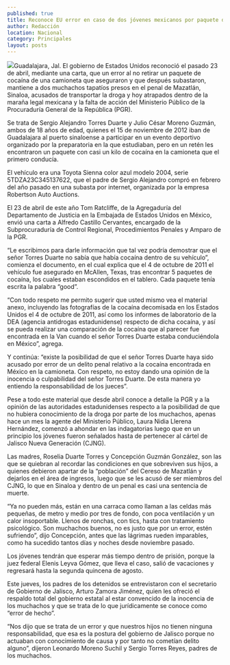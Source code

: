 ```yaml
---
published: true
title: Reconoce EU error en caso de dos jóvenes mexicanos por paquete de cocaína en camioneta asegurada
author: Redacción
location: Nacional
category: Principales
layout: posts
---
```


![](http://i.imgur.com/R7X5nDOm.jpg)Guadalajara, Jal. El gobierno de Estados Unidos reconoció el pasado 23 de abril, mediante una carta, que un error al no retirar un paquete de cocaína de una camioneta que aseguraron y que después subastaron, mantiene a dos muchachos tapatíos presos en el penal de Mazatlán, Sinaloa, acusados de transportar la droga y hoy atrapados dentro de la maraña legal mexicana y la falta de acción del Ministerio Público de la Procuraduría General de la República (PGR).

Se trata de Sergio Alejandro Torres Duarte y Julio César Moreno Guzmán, ambos de 18 años de edad, quienes el 15 de noviembre de 2012 iban de Guadalajara al puerto sinaloense a participar en un evento deportivo organizado por la preparatoria en la que estudiaban, pero en un retén les encontraron un paquete con casi un kilo de cocaína en la camioneta que el primero conducía.

El vehículo era una Toyota Sienna color azul modelo 2004, serie 5TDZA23C345137622, que el padre de Sergio Alejandro compró en febrero del año pasado en una subasta por internet, organizada por la empresa Robertson Auto Auctions.

El 23 de abril de este año Tom Ratcliffe, de la Agregaduría del Departamento de Justicia en la Embajada de Estados Unidos en México, envió una carta a Alfredo Castillo Cervantes, encargado de la Subprocuraduría de Control Regional, Procedimientos Penales y Amparo de la PGR.

“Le escribimos para darle información que tal vez podría demostrar que el señor Torres Duarte no sabía que había cocaína dentro de su vehículo”, comienza el documento, en el cual explica que el 4 de octubre de 2011 el vehículo fue asegurado en McAllen, Texas, tras encontrar 5 paquetes de cocaína, los cuales estaban escondidos en el tablero. Cada paquete tenía escrita la palabra “good”.

“Con todo respeto me permito sugerir que usted mismo vea el material anexo, incluyendo las fotografías de la cocaína decomisada en los Estados Unidos el 4 de octubre de 2011, así como los informes de laboratorio de la DEA (agencia antidrogas estadunidense) respecto de dicha cocaína, y así se pueda realizar una comparación de la cocaína que al parecer fue encontrada en la Van cuando el señor Torres Duarte estaba conduciéndola en México”, agrega.

Y continúa: “existe la posibilidad de que el señor Torres Duarte haya sido acusado por error de un delito penal relativo a la cocaína encontrada en México en la camioneta. Con respeto, no estoy dando una opinión de la inocencia o culpabilidad del señor Torres Duarte. De esta manera yo entiendo la responsabilidad de los jueces”.

Pese a todo este material que desde abril conoce a detalle la PGR y a la opinión de las autoridades estadunidenses respecto a la posibilidad de que no hubiera conocimiento de la droga por parte de los muchachos, apenas hace un mes la agente del Ministerio Público, Laura Nidia Llerena Hernández, comenzó a ahondar en las indagatorias luego que en un principio los jóvenes fueron señalados hasta de pertenecer al cártel de Jalisco Nueva Generación (CJNG).

Las madres, Roselia Duarte Torres y Concepción Guzmán González, son las que se quiebran al recordar las condiciones en que sobreviven sus hijos, a quienes debieron apartar de la “población” del Cereso de Mazatlán y dejarlos en el área de ingresos, luego que se les acusó de ser miembros del CJNG, lo que en Sinaloa y dentro de un penal es casi una sentencia de muerte.

“Ya no pueden más, están en una carraca como llaman a las celdas más pequeñas, de metro y medio por tres de fondo, con poca ventilación y un calor insoportable. Llenos de ronchas, con tics, hasta con tratamiento psicológico. Son muchachos buenos, no es justo que por un error, estén sufriendo”, dijo Concepción, antes que las lágrimas rueden imparables, como ha sucedido tantos días y noches desde noviembre pasado.

Los jóvenes tendrán que esperar más tiempo dentro de prisión, porque la juez federal Elenis Leyva Gómez, que lleva el caso, salió de vacaciones y regresará hasta la segunda quincena de agosto.

Este jueves, los padres de los detenidos se entrevistaron con el secretario de Gobierno de Jalisco, Arturo Zamora Jiménez, quien les ofreció el respaldo total del gobierno estatal al estar convencido de la inocencia de los muchachos y que se trata de lo que jurídicamente se conoce como “error de hecho”.

“Nos dijo que se trata de un error y que nuestros hijos no tienen ninguna responsabilidad, que esa es la postura del gobierno de Jalisco porque no actuaban con conocimiento de causa y por tanto no cometían delito alguno”, dijeron Leonardo Moreno Suchil y Sergio Torres Reyes, padres de los muchachos.
